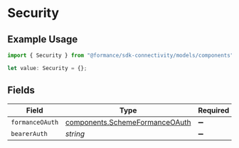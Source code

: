 # Security

## Example Usage

```typescript
import { Security } from "@formance/sdk-connectivity/models/components";

let value: Security = {};
```

## Fields

| Field                                                                            | Type                                                                             | Required                                                                         | Description                                                                      |
| -------------------------------------------------------------------------------- | -------------------------------------------------------------------------------- | -------------------------------------------------------------------------------- | -------------------------------------------------------------------------------- |
| `formanceOAuth`                                                                  | [components.SchemeFormanceOAuth](../../models/components/schemeformanceoauth.md) | :heavy_minus_sign:                                                               | N/A                                                                              |
| `bearerAuth`                                                                     | *string*                                                                         | :heavy_minus_sign:                                                               | N/A                                                                              |
